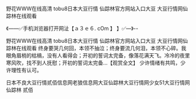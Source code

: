 野花WWW在线高清
tobu8日本大豆行情
仙踪林官方网站入口大豆
大豆行情网仙踪林在线观看


《——✅手机浏览器打开网沚【ａ３ｅ６. cOm 】 】✅—》--

野花WWW在线高清
tobu8日本大豆行情
仙踪林官方网站入口大豆
大豆行情网仙踪林在线观看
终身要哭几何回，本领不抽泣；终身要流几何泪，本领不心碎。我眼角眉梢的枯槁，没有人看得会；开初的誓词太完备，像落花满天飞。冷冷的夜里寒风吹，找不到人抚慰；开初的誓词太完备...【观赏全文】
少许情绪有共鸣，少许理性有认可。





日本不良大豆行情贰佰信息网老狼信息网大豆仙踪林大豆行情网少女51大豆行情网仙踪林 贰佰
